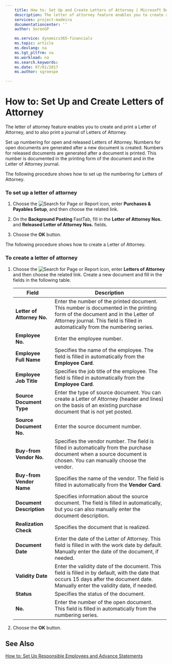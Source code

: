 ```yaml
---
    title: How to: Set Up and Create Letters of Attorney | Microsoft Docs
    description: The letter of attorney feature enables you to create and print a Letter of Attorney, and to also print a journal of Letters of Attorney.
    services: project-madeira
    documentationcenter: ''
    author: SorenGP

    ms.service: dynamics365-financials
    ms.topic: article
    ms.devlang: na
    ms.tgt_pltfrm: na
    ms.workload: na
    ms.search.keywords:
    ms.date: 07/01/2017
    ms.author: sgroespe

---
```

# How to: Set Up and Create Letters of Attorney
The letter of attorney feature enables you to create and print a Letter of Attorney, and to also print a journal of Letters of Attorney.  
  
 Set up numbering for open and released Letters of Attorney. Numbers for open documents are generated after a new document is created. Numbers for released documents are generated after a document is printed. This number is documented in the printing form of the document and in the Letter of Attorney journal.  
  
 The following procedure shows how to set up the numbering for Letters of Attorney.  
  
### To set up a letter of attorney  
  
1.  Choose the ![Search for Page or Report](media/ui-search/search_small.png "Search for Page or Report icon") icon, enter **Purchases & Payables Setup**, and then choose the related link.  
  
2.  On the **Background Posting** FastTab, fill in the **Letter of Attorney Nos.** and **Released Letter of Attorney Nos.** fields.  
  
3.  Choose the **OK** button.  
  
 The following procedure shows how to create a Letter of Attorney.  
  
### To create a letter of attorney  
  
1.  Choose the ![Search for Page or Report](media/ui-search/search_small.png "Search for Page or Report icon") icon, enter **Letters of Attorney** and then choose the related link. Create a new document and fill in the fields in the following table.  
  
    |Field|Description|  
    |---------------------------------|---------------------------------------|  
    |**Letter of Attorney No.**|Enter the number of the printed document. This number is documented in the printing form of the document and in the Letter of Attorney journal. This field is filled in automatically from the numbering series.|  
    |**Employee No.**|Enter the employee number.|  
    |**Employee Full Name**|Specifies the name of the employee. The field is filled in automatically from the **Employee Card**.|  
    |**Employee Job Title**|Specifies the job title of the employee. The field is filled in automatically from the **Employee Card**.|  
    |**Source Document Type**|Enter the type of source document. You can create a Letter of Attorney (header and lines) on the basis of an existing purchase document that is not yet posted.|  
    |**Source Document No.**|Enter the source document number.|  
    |**Buy-from Vendor No.**|Specifies the vendor number. The field is filled in automatically from the purchase document when a source document is chosen. You can manually choose the vendor.|  
    |**Buy-from Vendor Name**|Specifies the name of the vendor. The field is filled in automatically from the **Vendor Card**.|  
    |**Document Description**|Specifies information about the source document. The field is filled in automatically, but you can also manually enter the document description.|  
    |**Realization Check**|Specifies the document that is realized.|  
    |**Document Date**|Enter the date of the Letter of Attorney. This field is filled in with the work date by default. Manually enter the date of the document, if needed.|  
    |**Validity Date**|Enter the validity date of the document. This field is filled in by default, with the date that occurs 15 days after the document date. Manually enter the validity date, if needed.|  
    |**Status**|Specifies the status of the document.|  
    |**No.**|Enter the number of the open document. This field is filled in automatically from the numbering series.|  
  
2.  Choose the **OK** button.  
  
## See Also  
 [How to: Set Up Responsible Employees and Advance Statements](how-to-set-up-responsible-employees-and-advance-statements.md)